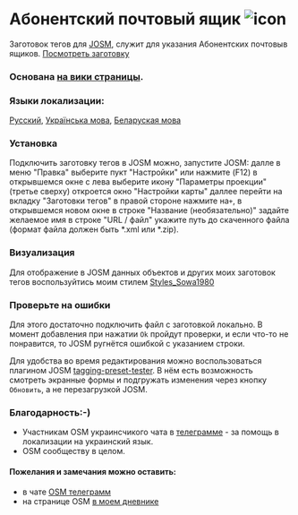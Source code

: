 # Абонентский почтовый ящик ![icon](https://github.com/Sowa1980/Subscriber_mailbox_preset/blob/master/letter_box.png) 
Заготовок тегов для [JOSM](https://josm.openstreetmap.de/), служит для указания Абонентских почтовыв ящиков. [Посмотреть заготовку](https://github.com/Sowa1980/Subscriber_mailbox_preset/blob/master/Subscriber%20mailbox_window_skrin_RU.png)
### Основана [на вики страницы](https://wiki.openstreetmap.org/wiki/RU:Tag:amenity%3Dletter_box). 
### Языки локализации: 
[Русский](https://github.com/Sowa1980/Subscriber_mailbox_preset/blob/master/Subscriber%20mailbox_window_skrin_RU.png), [Українська мова](https://github.com/Sowa1980/Subscriber_mailbox_preset/blob/master/Subscriber%20mailbox_window_skrin_UK.png), [Беларуская мова](https://github.com/Sowa1980/Subscriber_mailbox_preset/blob/master/Subscriber%20mailbox_window_skrin_BE.png)
### Установка
Подключить заготовку тегов в JOSM можно, запустите JOSM: далле в меню "Правка" выберите пукт "Настройки" или нажмите (F12) в открывшемся окне с лева выберите икону "Параметры проекции" (третье сверху) откроется окно "Настройки карты" даллее перейти на вкладку "Заготовки тегов" в правой стороне нажмите на`+`, в открывшемся новом окне в строке "Название (необязательно)" задайте желаемое имя в строке "URL / файл" укажите путь до скаченного файла (формат файла должен быть *.xml или *.zip).
### Визуализация 
Для отображение в JOSM данных объектов и других моих заготовок тегов воспользуйтись моим стилем [Styles_Sowa1980](https://github.com/Sowa1980/Styles_Sowa1980) 
### Проверьте на ошибки
Для этого достаточно подключить файл с заготовкой локально. В момент добавления при нажатии `Ok` пройдут проверки, и если что-то не понравится, то JOSM ругнётся ошибкой с указанием строки.

Для удобства во время редактирования можно воспользоваться плагином JOSM [tagging-preset-tester](https://wiki.openstreetmap.org/wiki/JOSM/Plugins/tagging-preset-tester). В нём есть возможность смотреть экранные формы и подгружать изменения через кнопку `Обновить`, а не перезагрузкой JOSM.
### Благодарность:-)
- Участникам OSM украинсчикого чата в [телеграмме](https://t.me/osmUA)  - за помощь в локализации на украинский язык.
- OSM сообществу в целом.
#### Пожелания и замечания можно оставить:
- в чате [OSM телеграмм](https://t.me/OSM_BelRusUkr) 
- на странице OSM [в моем дневнике](https://www.openstreetmap.org/user/Sowa1980)
